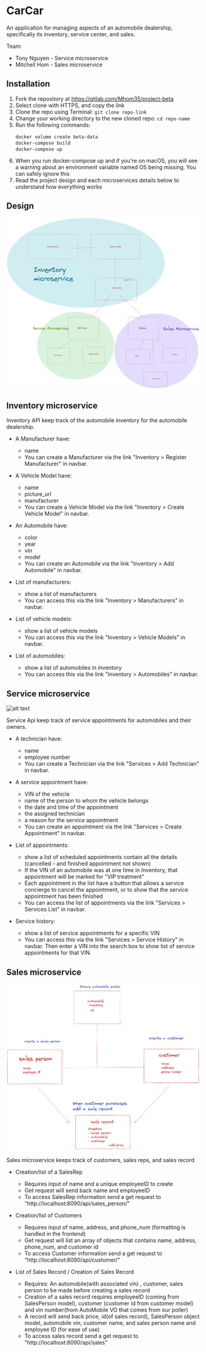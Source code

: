 # CarCar
An application for managing aspects of an automobile dealership, specifically its inventory, service center, and sales.

Team:

* Tony Nguyen - Service microservice
* Mitchell Hom - Sales microservice

## Installation

1. Fork the repository at https://gitlab.com/Mhom35/project-beta
2. Select clone with HTTPS, and copy the link
3. Clone the repo using Terminal: `git clone repo-link`
4. Change your working directory to the new cloned repo: `cd repo-name`
5. Run the following commands:
    ```
    docker volume create beta-data
    docker-compose build
    docker-compose up
    ```
6. When you run docker-compose up and if you're on macOS, you will see a warning about an environment variable named OS being missing. You can safely ignore this
7. Read the project design and each microservices details below to understand how everything works

## Design

![alt text](assets/DesignProjectBetaHR.png)

## Inventory microservice

Inventory API keep track of the automobile inventory for the automobile dealership.

* A Manufacturer have:
    - name
    - You can create a Manufacturer via the link "Inventory > Register Manufacturer" in navbar.

* A Vehicle Model have:
    - name
    - picture_url
    - manufacturer
    - You can create a Vehicle Model via the link "Inventory > Create Vehicle Model" in navbar.

* An Automobile have:
    - color
    - year
    - vin
    - model
    - You can create an Automobile via the link "Inventory > Add Automobile" in navbar.

* List of manufacturers:
    - show a list of manufacturers
    - You can access this via the link "Inventory > Manufacturers" in navbar.

* List of vehicle models:
    - show a list of vehicle models
    - You can access this via the link "Inventory > Vehicle Models" in navbar.

* List of automobiles:
    - show a list of automobiles in inventory
    - You can access this via the link "Inventory > Automobiles" in navbar.

## Service microservice

![alt text](assets/Full-Service-model.png)

Service Api keep track of service appointments for automobiles and their owners.

* A technician have:
    - name
    - employee number
    - You can create a Technician via the link "Services > Add Technician" in navbar.

* A service appointment have:
    - VIN of the vehicle
    - name of the person to whom the vehicle belongs
    - the date and time of the appointment
    - the assigned technician
    - a reason for the service appointment
    - You can create an appointment via the link "Services > Create Appointment" in navbar.

* List of appointments:
    - show a list of scheduled appointments contain all the details (cancelled  - and finished appointment not shown)
    - If the VIN of an automobile was at one time in Inventory, that appointment will be marked for "VIP treatment"
    - Each appointment in the list have a button that allows a service concierge to cancel the appointment, or to show that the service appointment has been finished
    - You can access the list of appointments via the link "Services > Services List" in navbar.

* Service history:
    - show a list of service appointments for a specific VIN
    - You can access this via the link "Services > Service History" in navbar. Then enter a VIN into the search box to show list of service appointments for that VIN.

## Sales microservice
![alt text](assets/sales_microservice.png)

Sales microservice keeps track of customers, sales reps, and sales record


* Creation/list of a SalesRep
    - Requires input of name and a unique employeeID to create
    - Get request will send back name and employeeID
    - To access SalesRep information send a get request to "http://localhost:8090/api/sales_person/"

* Creation/list of Customers
    - Requires input of name, address, and phone_num (formatting is handled in the frontend)
    - Get request will list an array of objects that contains name, address, phone_num, and customer id
    - To access Customer information send a get request to "http://localhost:8090/api/customer/"

* List of Sales Record / Creation of Sales Record
    - Requires: An automobile(with associated vin) , customer, sales person to be made before creating a sales record
    - Creation of a sales record requires employeeID (coming from SalesPerson model), customer (customer id from customer model) and vin number(from AutoMobile VO that comes from our poller)
    - A record will send back price, id(of sales record), SalesPerson object model, automobile vin, customer name, and sales person name and employee ID (for ease of use)
    - To access sales record send a get request to "http://localhost:8090/api/sales"
